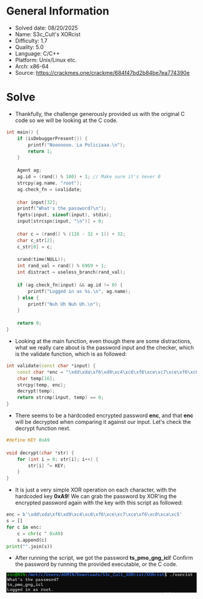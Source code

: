 # General Information
- Solved date: 08/20/2025
- Name: S3c_Cult's XORcist
- Difficulty: 1.7
- Quality: 5.0
- Language: C/C++
- Platform: Unix/Linux etc.
- Arch: x86-64
- Source: https://crackmes.one/crackme/684f47bd2b84be7ea774390e
# Solve
- Thankfully, the challenge generously provided us with the original C code so we will be looking at the C code.

```cpp
int main() {
    if (isDebuggerPresent()) {
        printf("Nooooooo. La Policiaaa.\n");
        return 1;
    }

    Agent ag;
    ag.id = (rand() % 100) + 1; // Make sure it's never 0
    strcpy(ag.name, "root");
    ag.check_fn = &validate;

    char input[32];
    printf("What's the password?\n");
    fgets(input, sizeof(input), stdin);
    input[strcspn(input, "\n")] = 0;

    char c = (rand() % (126 - 32 + 1)) + 32;
    char c_str[2];
    c_str[0] = c;

    srand(time(NULL));
    int rand_val = rand() % 6969 + 1;
    int distract = useless_branch(rand_val);

    if (ag.check_fn(input) && ag.id != 0) {
        printf("Logged in as %s.\n", ag.name);
    } else {
        printf("Nuh Uh Nuh Uh.\n");
    }

    return 0;
}
```
- Looking at the main function, even though there are some distractions, what we really care about is the password input and the checker, which is the validate function, which is as followed:
```cpp
int validate(const char *input) {
    const char *enc = "\xdd\xda\xf6\xd9\xc4\xc6\xf6\xce\xc7\xce\xf6\xc0\xca\xc5";
    char temp[16];
    strcpy(temp, enc);
    decrypt(temp);
    return strcmp(input, temp) == 0;
}
```
- There seems to be a hardcoded encrypted password **enc**, and that **enc** will be decrypted when comparing it against our input. Let's check the decrypt function next.
```cpp
#define KEY 0xA9

void decrypt(char *str) {
    for (int i = 0; str[i]; i++) {
        str[i] ^= KEY;
    }
}
```
- It is just a very simple XOR operation on each character, with the hardcoded key **0xA9**! We can grab the password by XOR'ing the encrypted password again with the key with this script as followed:
```py
enc = b'\xdd\xda\xf6\xd9\xc4\xc6\xf6\xce\xc7\xce\xf6\xc0\xca\xc5'
s = []
for c in enc:
    c = chr(c ^ 0xA9)
    s.append(c)
print("".join(s))
```
- After running the script, we got the password **ts_pmo_gng_icl**! Confirm the password by running the provided executable, or the C code.

<div style="margin: auto; display: flex; justify-content: center; align-items: center">
    <img 
        style="text-align: center; display: block; margin-left: auto; margin-right: auto"
        src="./Pictures/confirm.png"
        alt="Confirm answer">
    </img>
</div>

